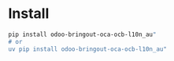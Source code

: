 # Install

```bash
pip install odoo-bringout-oca-ocb-l10n_au"
# or
uv pip install odoo-bringout-oca-ocb-l10n_au"
```
